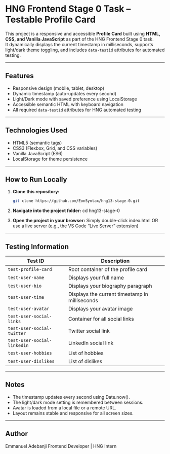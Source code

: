 # HNG Frontend Stage 0 Task – Testable Profile Card

This project is a responsive and accessible **Profile Card** built using **HTML, CSS, and Vanilla JavaScript** as part of the HNG Frontend Stage 0 task.  
It dynamically displays the current timestamp in milliseconds, supports light/dark theme toggling, and includes `data-testid` attributes for automated testing.

---

## Features

- Responsive design (mobile, tablet, desktop)
- Dynamic timestamp (auto-updates every second)
- Light/Dark mode with saved preference using LocalStorage
- Accessible semantic HTML with keyboard navigation
- All required `data-testid` attributes for HNG automated testing

---

## Technologies Used

- HTML5 (semantic tags)
- CSS3 (Flexbox, Grid, and CSS variables)
- Vanilla JavaScript (ES6)
- LocalStorage for theme persistence

---

## How to Run Locally

1. **Clone this repository:**
   ```bash
   git clone https://github.com/EonSyntax/hng13-stage-0.git

2. **Navigate into the project folder:**
    cd hng13-stage-0

3. **Open the project in your browser:**
    Simply double-click index.html
    OR use a live server (e.g., the VS Code “Live Server” extension)

---

## Testing Information

| Test ID                     | Description                                    |
| --------------------------- | ---------------------------------------------- |
| `test-profile-card`         | Root container of the profile card             |
| `test-user-name`            | Displays your full name                        |
| `test-user-bio`             | Displays your biography paragraph              |
| `test-user-time`            | Displays the current timestamp in milliseconds |
| `test-user-avatar`          | Displays your avatar image                     |
| `test-user-social-links`    | Container for all social links                 |
| `test-user-social-twitter`  | Twitter social link                            |
| `test-user-social-linkedin` | LinkedIn social link                           |
| `test-user-hobbies`         | List of hobbies                                |
| `test-user-dislikes`        | List of dislikes                               |

---

## Notes

* The timestamp updates every second using Date.now().
* The light/dark mode setting is remembered between sessions.
* Avatar is loaded from a local file or a remote URL.
* Layout remains stable and responsive for all screen sizes.

---

## Author

Emmanuel Adebanji
Frontend Developer | HNG Intern
